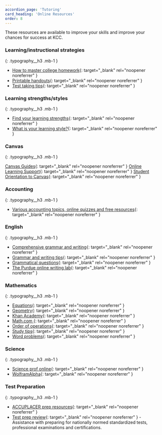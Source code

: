 ```yaml
---
accordion_page: 'Tutoring'
card_heading: 'Online Resources'
order: 8
---
```


These resources are available to improve your skills and improve your chances for success at KCC. 

### Learning/instructional strategies
{: .typography__h3 .mb-1 }

- [How to master college homework](https://bigfuture.collegeboard.org/get-started/inside-the-classroom/take-control-of-homework){: target="_blank" rel="noopener noreferrer" }
- [Printable handouts](https://ctlt.illinoisstate.edu/technology/reggienet/handouts/){: target="_blank" rel="noopener noreferrer" }
- [Test taking tips](http://www.testtakingtips.com/){: target="_blank" rel="noopener noreferrer" }

### Learning strengths/styles
{: .typography__h3 .mb-1 }

- [Find your learning strengths](http://www.literacynet.org/mi/assessment/findyourstrengths.html){: target="_blank" rel="noopener noreferrer" }
- [What is your learning style?](http://www.educationplanner.org/students/self-assessments/learning-styles.shtml){: target="_blank" rel="noopener noreferrer" }

### Canvas
{: .typography__h3 .mb-1 }

[Canvas Guides](http://guides.instructure.com/){: target="_blank" rel="noopener noreferrer" }
[Online Learning Support](http://kcc.edu/students/helpful/onlinelearningsupport/Pages/default.aspx){: target="_blank" rel="noopener noreferrer" }
[Student Orientation to Canvas](http://kcc.edu/students/helpful/onlinelearningsupport/Pages/canvasfaq.aspx){: target="_blank" rel="noopener noreferrer" }

### Accounting
{: .typography__h3 .mb-1 }

- [Various accounting topics, online quizzes and free resources](http://www.accountingcoach.com/){: target="_blank" rel="noopener noreferrer" }

### English
{: .typography__h3 .mb-1 }

- [Comprehensive grammar and writing](http://grammar.ccc.commnet.edu/grammar/){: target="_blank" rel="noopener noreferrer" }
- [Grammar and writing tips](http://www.essaypunch.com/){: target="_blank" rel="noopener noreferrer" }
- [Grammatical questions](http://www.apastyle.org/previoustips.html){: target="_blank" rel="noopener noreferrer" }
- [The Purdue online writing lab](http://owl.english.purdue.edu/){: target="_blank" rel="noopener noreferrer" }

### Mathematics
{: .typography__h3 .mb-1 }

- [Equations](http://www.math.com/school/subject2/lessons/S2U1L3GL.html){: target="_blank" rel="noopener noreferrer" }
- [Geometry](http://www.math.com/homeworkhelp/Geometry.html){: target="_blank" rel="noopener noreferrer" }
- [Khan Academy](http://www.khanacademy.org/){: target="_blank" rel="noopener noreferrer" }
- [Math.com ](http://www.math.com/){: target="_blank" rel="noopener noreferrer" }
- [Order of operations](http://www.math.com/school/subject2/lessons/S2U1L2GL.html){: target="_blank" rel="noopener noreferrer" }
- [Study tips](http://mathstat.slu.edu/undergrad-math/success-in-mathematics.html){: target="_blank" rel="noopener noreferrer" }
- [Word problems](http://www.math.com/school/subject2/lessons/S2U1L3DP.html){: target="_blank" rel="noopener noreferrer" }

### Science
{: .typography__h3 .mb-1 }

- [Science prof online](http://www.scienceprofonline.com/){: target="_blank" rel="noopener noreferrer" }
- [WolframAlpha](http://www.wolframalpha.com/){: target="_blank" rel="noopener noreferrer" }

### Test Preparation
{: .typography__h3 .mb-1 }

- [ACCUPLACER prep resources](http://kcc.edu/students/helpful/testingservices/tests/accuplacer/Pages/accuplacer-prep.aspx){: target="_blank" rel="noopener noreferrer" }
- [Test prep review](http://www.testprepreview.com/){: target="_blank" rel="noopener noreferrer" } - Assistance with preparing for nationally normed standardized tests, professional examinations and certifications.
